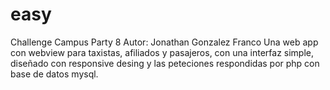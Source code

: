 # easy
Challenge Campus Party 8
Autor: Jonathan Gonzalez Franco
Una web app con webview para taxistas, afiliados y pasajeros, con una interfaz simple, diseñado con responsive desing y las peteciones respondidas por php con base de datos mysql.
